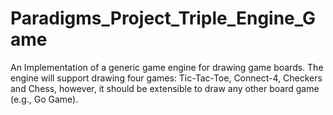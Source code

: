 # Paradigms_Project_Triple_Engine_Game
 
An Implementation of a generic game engine for drawing game boards. The engine will
support drawing four games: Tic-Tac-Toe, Connect-4, Checkers and Chess, however, it should
be extensible to draw any other board game (e.g., Go Game).